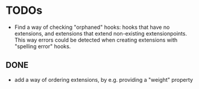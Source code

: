 # TODOs

* Find a way of checking "orphaned" hooks: hooks that have no extensions, and extensions that extend non-existing extensionpoints. This way errors could be detected when creating extensions with "spelling error" hooks.

## DONE
* add a way of ordering extensions, by e.g. providing a "weight" property
